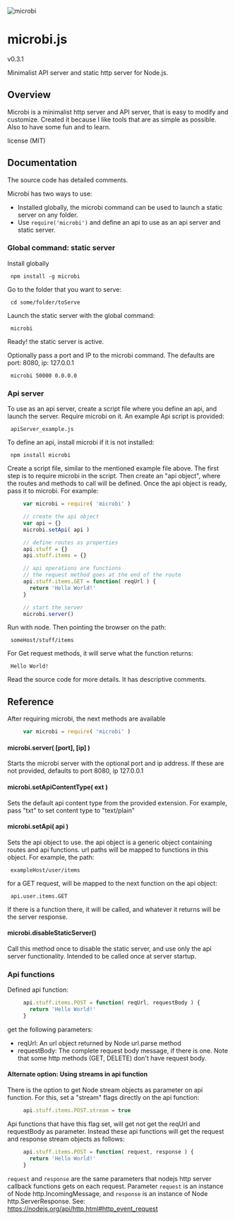 
![microbi](http://nzonbi.github.io/microbi/img/microbi.png)

# microbi.js
v0.3.1

Minimalist API server and static http server for Node.js.

## Overview

Microbi is a minimalist http server and API server, that is easy to
modify and customize. Created it because I like tools that are as
simple as possible. Also to have some fun and to learn.

license (MIT)

## Documentation

The source code has detailed comments.

Microbi has two ways to use: 
- Installed globally, the microbi command can be used to launch a
  static server on any folder.
- Use `require('microbi')` and define an api to use as an api server
  and static server.     

### Global command: static server

Install globally

     npm install -g microbi

Go to the folder that you want to serve:

     cd some/folder/toServe

Launch the static server with the global command:

     microbi

Ready! the static server is active.

Optionally pass a port and IP to the microbi command. The defaults
are port: 8080, ip: 127.0.0.1

     microbi 50000 0.0.0.0

### Api server

To use as an api server, create a script file where you define an
api, and launch the server. Require microbi on it. An example Api
script is provided:

     apiServer_example.js

To define an api, install microbi if it is not installed:

     npm install microbi

Create a script file, similar to the mentioned example file above.
The first step is to require microbi in the script. Then create an
"api object", where the routes and methods to call will be defined.
Once the api object is ready, pass it to microbi.
For example:

```javascript
     var microbi = require( 'microbi' )

     // create the api object
     var api = {}
     microbi.setApi( api )

     // define routes as properties
     api.stuff = {}
     api.stuff.items = {}

     // api operations are functions
     // the request method goes at the end of the route
     api.stuff.items.GET = function( reqUrl ) {
       return 'Hello World!'
     }

     // start the server
     microbi.server()
```

Run with node. Then pointing the browser on the path:

     someHost/stuff/items

For Get request methods, it will serve what the function returns:

     Hello World!

Read the source code for more details. It has descriptive comments.

## Reference

After requiring microbi, the next methods are available
```javascript
     var microbi = require( 'microbi' )
```
####     microbi.server( [port], [ip] )
Starts the microbi server with the optional port and ip address.
If these are not provided, defaults to port 8080, ip 127.0.0.1

####     microbi.setApiContentType( ext )
Sets the default api content type from the provided extension.
For example, pass "txt" to set content type to "text/plain"

####     microbi.setApi( api )
Sets the api object to use. the api object is a generic object containing
routes and api functions. url paths will be mapped to functions in this
object. For example, the path:

     exampleHost/user/items

for a GET request, will be mapped to the next function on the api object:

     api.user.items.GET

If there is a function there, it will be called, and whatever it returns
will be the server response.

####     microbi.disableStaticServer()
Call this method once to disable the static server, and use only the api
server functionality. Intended to be called once at server startup.

### Api functions

Defined api function:
```javascript
     api.stuff.items.POST = function( reqUrl, requestBody ) {
       return 'Hello World!'
     }
```
 get the following parameters:
 
- reqUrl: An url object returned by Node url.parse method
- requestBody: The complete request body message, if there is one.
  Note that some http methods (GET, DELETE) don't have request body.
  
#### Alternate option: Using streams in api function

There is the option to get Node stream objects as parameter on api function.
For this, set a "stream" flags directly on the api function:
```javascript
     api.stuff.items.POST.stream = true
```
Api functions that have this flag set, will get not get the reqUrl and
requestBody as parameter. Instead these api functions will get the
request and response stream objects as follows:
```javascript
     api.stuff.items.POST = function( request, response ) {
       return 'Hello World!'
     }
```
`request` and `response` are the same parameters that nodejs http server
callback functions gets on each request. Parameter `request` is an instance
of Node http.IncomingMessage, and `response` is an instance of Node
http.ServerResponse. See: https://nodejs.org/api/http.html#http_event_request


